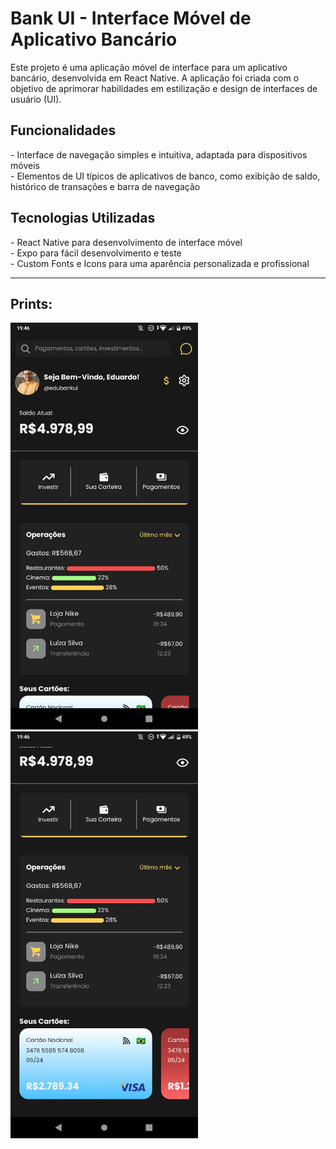 <h1>Bank UI - Interface Móvel de Aplicativo Bancário</h1>
<p>Este projeto é uma aplicação móvel de interface para um aplicativo bancário, desenvolvida em React Native. A aplicação foi criada com o objetivo de aprimorar habilidades em estilização e design de interfaces de usuário (UI).</p>


<h2>Funcionalidades</h2>
- Interface de navegação simples e intuitiva, adaptada para dispositivos móveis <br>
- Elementos de UI típicos de aplicativos de banco, como exibição de saldo, histórico de transações e barra de navegação <br>

<h2>Tecnologias Utilizadas</h2>
- React Native para desenvolvimento de interface móvel <br>
- Expo para fácil desenvolvimento e teste <br>
- Custom Fonts e Icons para uma aparência personalizada e profissional
<hr>

<h2>Prints:</h2>

<div style="display: flex, flexDirection: "row", gap: 50>
<img src="https://github.com/Vinidevkz/Bank-UI-App/blob/main/prints/print1.jpeg" width="300px">

<img src="https://github.com/Vinidevkz/Bank-UI-App/blob/main/prints/print2.jpeg" width="300px">
</div>
